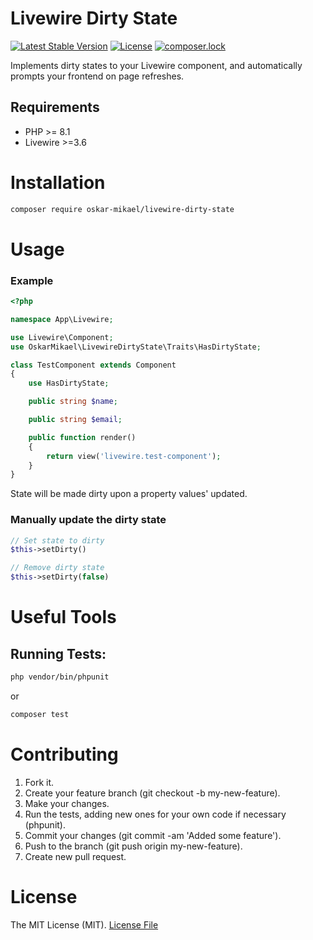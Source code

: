 
# Livewire Dirty State

[](https://github.com/GinoPane/composer-package-template/blob/master/README.md#composer-package-template)

[![Latest Stable Version](https://camo.githubusercontent.com/0b70d3ac3d9d0efbc7ee34fca2e6d5daf35da7041facd5b6c8dfae0384cd4206/68747470733a2f2f706f7365722e707567782e6f72672f67696e6f2d70616e652f636f6d706f7365722d7061636b6167652d74656d706c6174652f762f737461626c65)](https://packagist.org/packages/gino-pane/composer-package-template)  [![License](https://camo.githubusercontent.com/f2fa85409c37d9787a1858c28ea7c4e949742efe35763ea3d0741d698c4e23f7/68747470733a2f2f706f7365722e707567782e6f72672f67696e6f2d70616e652f636f6d706f7365722d7061636b6167652d74656d706c6174652f6c6963656e7365)](https://packagist.org/packages/gino-pane/composer-package-template)  [![composer.lock](https://camo.githubusercontent.com/33a85fa0998929f1cc9b5a814249f79bf4717dcf0543164f326523de068e7b7b/68747470733a2f2f706f7365722e707567782e6f72672f67696e6f2d70616e652f636f6d706f7365722d7061636b6167652d74656d706c6174652f636f6d706f7365726c6f636b)](https://packagist.org/packages/gino-pane/composer-package-template) 

Implements dirty states to your Livewire component, and automatically prompts your frontend on page refreshes.

## Requirements

-   PHP >= 8.1
-   Livewire >=3.6


# Installation

```bash
composer require oskar-mikael/livewire-dirty-state
```

# Usage
### Example
```php
<?php

namespace App\Livewire;

use Livewire\Component;
use OskarMikael\LivewireDirtyState\Traits\HasDirtyState;

class TestComponent extends Component
{
    use HasDirtyState;

    public string $name;

    public string $email;

    public function render()
    {
        return view('livewire.test-component');
    }
}

```

State will be made dirty upon a property values' updated.

### Manually update the dirty state
```php
// Set state to dirty
$this->setDirty()

// Remove dirty state
$this->setDirty(false)
```

# Useful Tools

[](https://github.com/GinoPane/composer-package-template/blob/master/README.md#useful-tools)

## Running Tests:

[](https://github.com/GinoPane/composer-package-template/blob/master/README.md#running-tests)

```bash
php vendor/bin/phpunit
```

or

```bash
composer test
```

# Contributing

1.  Fork it.
2.  Create your feature branch (git checkout -b my-new-feature).
3.  Make your changes.
4.  Run the tests, adding new ones for your own code if necessary (phpunit).
5.  Commit your changes (git commit -am 'Added some feature').
6.  Push to the branch (git push origin my-new-feature).
7.  Create new pull request.


# License

[](https://github.com/GinoPane/composer-package-template/blob/master/README.md#license)

The MIT License (MIT).  [License File](https://github.com/Oskar-Mikael/livewire-dirty-state/blob/main/README.md)
